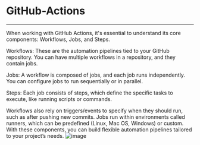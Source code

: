 # GitHub-Actions
---------------------------------------------

When working with GitHub Actions, it's essential to understand its core components: Workflows, Jobs, and Steps.

Workflows: These are the automation pipelines tied to your GitHub repository. You can have multiple workflows in a repository, and they contain jobs.

Jobs: A workflow is composed of jobs, and each job runs independently. You can configure jobs to run sequentially or in parallel.

Steps: Each job consists of steps, which define the specific tasks to execute, like running scripts or commands.

Workflows also rely on triggers/events to specify when they should run, such as after pushing new commits. Jobs run within environments called runners, which can be predefined (Linux, Mac OS, Windows) or custom. With these components, you can build flexible automation pipelines tailored to your project’s needs.
![image](https://github.com/user-attachments/assets/aa8aada1-e1da-42e7-9232-b5e7ba1750e5)
